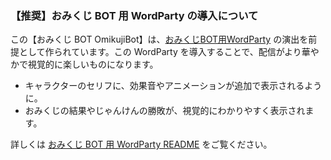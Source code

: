 ### 【推奨】おみくじ BOT 用 WordParty の導入について

この【おみくじ BOT OmikujiBot】は、[おみくじBOT用WordParty](https://booth.pm/ja/items/6048048) の演出を前提として作られています。この WordParty を導入することで、配信がより華やかで視覚的に楽しいものになります。

- キャラクターのセリフに、効果音やアニメーションが追加で表示されるように。
- おみくじの結果やじゃんけんの勝敗が、視覚的にわかりやすく表示されます。

詳しくは [おみくじ BOT 用 WordParty README](../../docs/OmikujiBot/README.md) をご覧ください。